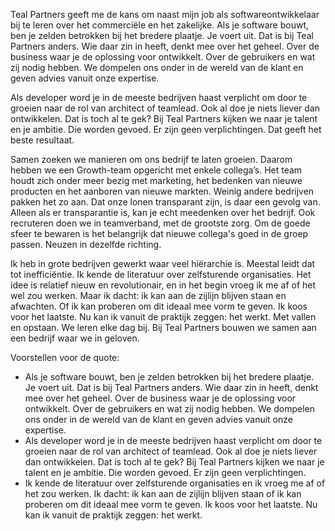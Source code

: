 Teal Partners geeft me de kans om naast mijn job als softwareontwikkelaar bij te leren over het commerciële en het zakelijke. Als je software bouwt, ben je zelden betrokken bij het bredere plaatje. Je voert uit. Dat is bij Teal Partners anders. Wie daar zin in heeft, denkt mee over het geheel. Over de business waar je de oplossing voor ontwikkelt. Over de gebruikers en wat zij nodig hebben. We dompelen ons onder in de wereld van de klant en geven advies vanuit onze expertise. 



Als developer word je in de meeste bedrijven haast verplicht om door te groeien naar de rol van architect of teamlead. Ook al doe je niets liever dan ontwikkelen. Dat is toch al te gek? Bij Teal Partners kijken we naar je talent en je ambitie. Die worden gevoed. Er zijn geen verplichtingen. Dat geeft het beste resultaat. 



Samen zoeken we manieren om ons bedrijf te laten groeien. Daarom hebben we een Growth-team opgericht met enkele collega’s. Het team houdt zich onder meer bezig met marketing, het bedenken van nieuwe producten en het aanboren van nieuwe markten. Weinig andere bedrijven pakken het zo aan. Dat onze lonen transparant zijn, is daar een gevolg van. Alleen als er transparantie is, kan je echt meedenken over het bedrijf. Ook recruteren doen we in teamverband, met de grootste zorg. Om de goede sfeer te bewaren is het belangrijk dat nieuwe collega's goed in de groep passen. Neuzen in dezelfde richting.

 

Ik heb in grote bedrijven gewerkt waar veel hiërarchie is. Meestal leidt dat tot inefficiëntie. Ik kende de literatuur over zelfsturende organisaties. Het idee is relatief nieuw en revolutionair, en in het begin vroeg ik me af of het wel zou werken. Maar ik dacht: ik kan aan de zijlijn blijven staan en afwachten. Of ik kan proberen om dit ideaal mee vorm te geven. Ik koos voor het laatste. Nu kan ik vanuit de praktijk zeggen: het werkt. Met vallen en opstaan. We leren elke dag bij. Bij Teal Partners bouwen we samen aan een bedrijf waar we in geloven.


Voorstellen voor de quote: 
- Als je software bouwt, ben je zelden betrokken bij het bredere plaatje. Je voert uit. Dat is bij Teal Partners anders. Wie daar zin in heeft, denkt mee over het geheel. Over de business waar je de oplossing voor ontwikkelt. Over de gebruikers en wat zij nodig hebben. We dompelen ons onder in de wereld van de klant en geven advies vanuit onze expertise. 
- Als developer word je in de meeste bedrijven haast verplicht om door te groeien naar de rol van architect of teamlead. Ook al doe je niets liever dan ontwikkelen. Dat is toch al te gek? Bij Teal Partners kijken we naar je talent en je ambitie. Die worden gevoed. Er zijn geen verplichtingen.
- Ik kende de literatuur over zelfsturende organisaties en ik vroeg me af of het zou werken. Ik dacht: ik kan aan de zijlijn blijven staan of ik kan proberen om dit ideaal mee vorm te geven. Ik koos voor het laatste. Nu kan ik vanuit de praktijk zeggen: het werkt. 